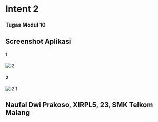 # Intent 2
### Tugas Modul 10
## Screenshot Aplikasi
#### 1
![i2](https://cloud.githubusercontent.com/assets/22340411/22412026/f082b012-e6dc-11e6-96e2-e83de070ed1f.png)
#### 2
![i2 1](https://cloud.githubusercontent.com/assets/22340411/22412034/0cffdf80-e6dd-11e6-93cf-dffb1c3568da.png)
## Naufal Dwi Prakoso, XIRPL5, 23, SMK Telkom Malang
